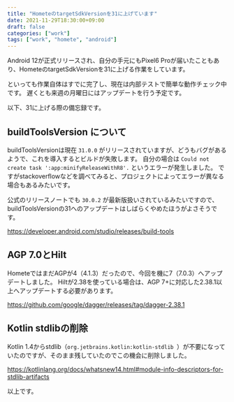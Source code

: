 ```yaml
---
title: "HometeのtargetSdkVersionを31に上げています"
date: 2021-11-29T18:30:00+09:00
draft: false
categories: ["work"]
tags: ["work", "homete", "android"]
---
```


Android 12が正式リリースされ、自分の手元にもPixel6 Proが届いたこともあり、HometeのtargetSdkVersionを31に上げる作業をしています。

といっても作業自体はすでに完了し、現在は内部テストで簡単な動作チェック中です。
遅くとも来週の月曜日にはアップデートを行う予定です。

以下、31に上げる際の備忘録です。

## buildToolsVersion について

buildToolsVersionは現在 `31.0.0` がリリースされていますが、どうもバグがあるようで、これを導入するとビルドが失敗します。
自分の場合は `Could not create task ':app:minifyReleaseWithR8'.` というエラーが発生しました。
ですがstackoverflowなどを調べてみると、プロジェクトによってエラーが異なる場合もあるみたいです。

公式のリリースノートでも `30.0.2` が最新版扱いされているみたいですので、buildToolsVersionの31へのアップデートはしばらくやめたほうがよさそうです。

https://developer.android.com/studio/releases/build-tools

## AGP 7.0とHilt

HometeではまだAGPが4（4.1.3）だったので、今回を機に7（7.0.3）へアップデートしました。
Hiltが2.38を使っている場合は、AGP 7+に対応した2.38.1以上へアップデートする必要があります。

https://github.com/google/dagger/releases/tag/dagger-2.38.1

## Kotlin stdlibの削除

Kotlin 1.4からstdlib（`org.jetbrains.kotlin:kotlin-stdlib `）が不要になっていたのですが、そのまま残していたのでこの機会に削除しました。

https://kotlinlang.org/docs/whatsnew14.html#module-info-descriptors-for-stdlib-artifacts

以上です。